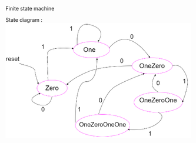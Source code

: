 Finite state machine 

State diagram :
![](https://github.com/C-Vaishnavi/ADLD/blob/main/Class_examples/FSM/design/fsm.drawio.png)

